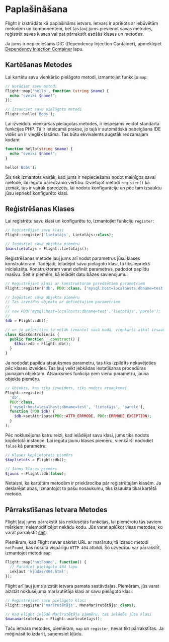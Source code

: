 # Paplašināšana

Flight ir izstrādāts kā paplašināms ietvars. Ietvars ir aprīkots ar iebūvētām metodēm un komponentēm, bet tas ļauj jums pievienot savas metodes, reģistrēt savas klases vai pat pārrakstīt esošās klases un metodes.

Ja jums ir nepieciešams DIC (Dependency Injection Container), apmeklējiet [Dependency Injection Container](dependency-injection-container) lapu.

## Kartēšanas Metodes

Lai kartētu savu vienkāršo pielāgoto metodi, izmantojiet funkciju `map`:

```php
// Norādiet savu metodi
Flight::map('hello', function (string $name) {
  echo "sveiki $name!";
});

// Izsauciet savu pielāgoto metodi
Flight::hello('Bobs');
```

Lai izveidotu vienkāršas pielāgotas metodes, ir iespējams veidot standarta funkcijas PHP. Tā ir ieteicamā prakse, jo tajā ir automātiskā pabeigšana IDE vidēs un ir vieglāk lasāma.
Tas būtu ekvivalents augstāk redzamajam kodam:

```php
function hello(string $name) {
  echo "sveiki $name!";
}

hello('Bobs');
```

Šis tiek izmantots vairāk, kad jums ir nepieciešams nodot mainīgos savai metodē, lai iegūtu paredzamo vērtību. Izvietojot metodi `register()` kā zemāk, tas ir vairāk paredzēts, lai nodotu konfigurāciju un pēc tam izsauktu jūsu iepriekš konfigurēto klasi.

## Reģistrēšanas Klases

Lai reģistrētu savu klasi un konfigurētu to, izmantojiet funkciju `register`:

```php
// Reģistrējiet savu klasi
Flight::register('lietotājs', Lietotājs::class);

// Iegūstiet sava objekta piemēru
$manslietotājs = Flight::lietotājs();
```

Reģistrēšanas metode ļauj jums arī nodot parametrus jūsu klases konstruktoram. Tādējādi, ielādējot savu pielāgoto klasi, tā tiks iepriekš inicializēta. Konstruktoram varat definēt parametrus, padodot papildu masīvu.
Šeit ir piemērs, kā ielādēt datu bāzes savienojumu:

```php
// Reģistrējiet klasi ar konstruktoram paredzētiem parametriem
Flight::register('db', PDO::class, ['mysql:host=localhosts;dbname=test', 'lietotājs', 'parole']);

// Iegūstiet sava objekta piemēru
// Tas izveidos objektu ar definētajiem parametriem
//
// new PDO('mysql:host=localhosts;dbname=test','lietotājs','parole');
//
$db = Flight::db();

// un ja vēlēsities to vēlāk izmantot savā kodā, vienkārši atkal izsauciet to pašu metodi
class KādsKontrolieris {
  public function __construct() {
	$this->db = Flight::db();
  }
}
```

Ja nododat papildu atsauksmes parametru, tas tiks izpildīts nekavējoties pēc klases izveides. Tas ļauj veikt jebkādas iestatīšanas procedūras jaunajam objektam. Atsauksmes funkcija ņem vienu parametru, jauna objekta piemēru.

```php
// Objekts, kas tika izveidots, tiks nodots atsauksmei
Flight::register(
  'db',
  PDO::class,
  ['mysql:host=localhost;dbname=test', 'lietotājs', 'parole'],
  function (PDO $db) {
    $db->setAttribute(PDO::ATTR_ERRMODE, PDO::ERRMODE_EXCEPTION);
  }
);
```

Pēc noklusējuma katru reizi, kad ielādējat savu klasi, jums tiks nodots koplietotā instance.
Lai iegūtu jaunu klases piemēru, vienkārši nododiet `false` kā parametru:

```php
// Klases koplietotais piemērs
$koplietots = Flight::db();

// Jauns klases piemērs
$jauns = Flight::db(false);
```

Netaisni, ka kartētām metodēm ir priekšrocība pār reģistrētajām klasēm. Ja deklarējat abas, izmantojot to pašu nosaukumu, tiks izsaukta tikai kartētā metode.

## Pārrakstīšanas Ietvara Metodes

Flight ļauj jums pārrakstīt tās noklusētās funkcijas, lai piemērotu tās saviem mērķiem, neiemodificējot nekādu kodu. Jūs varat aplūkot visas metodes, ko varat pārrakstīt [šeit](/learn/api).

Piemēram, kad Flight nevar sakrist URL ar maršrutu, tā izsauc metodi `notFound`, kas nosūta vispārīgu `HTTP 404` atbildi. Šo uzvedību var pārrakstīt, izmantojot metodi `map`:

```php
Flight::map('notFound', function() {
  // Parādiet pielāgoto 404 lapu
  iekļaut 'kļūdas/404.html';
});
```

Flight arī ļauj jums aizstāt ietvara pamata sastāvdaļas.
Piemēram, jūs varat aizstāt noklusējuma maršrutētāja klasi ar savu pielāgoto klasi:

```php
// Reģistrējiet savu pielāgoto klasi
Flight::register('maršrutētājs', ManaMaršrutētāja::class);

// Kad Flight ielādē Maršrutētāja piemēru, tas ielādēs jūsu klasi
$manamaršrutētājs = Flight::maršrutētājs();
```

Taču ietvara metodes, piemēram, `map` un `register`, nevar tikt pārrakstītas. Ja mēģināsit to izdarīt, saņemsiet kļūdu.